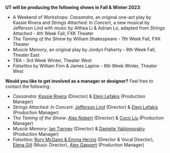 **UT will be producing the following shows in Fall & Winter 2023**:

* A Weekend of Workshops: *Cassandra*, an original one-act play by Kassie Rivera and *Strings Attached: In Concert*, a new musical by Jefferson Lind with music by Althea Li & Adrian Lo, adapted from *Strings Attached* - 4th Week Fall, FXK Theater
* *The Taming of the Shrew* by William Shakespeare - 7th Week Fall, FXK Theater
* *Muscle Memory*, an original play by Jordyn Flaherty - 8th Week Fall, Theater East
* TBA - 3rd Week Winter, Theater West
* *Falsettos* by William Finn & James Lapine - 6th Week Winter, Theater West

**Would you like to get involved as a manager or designer?** Feel free to contact the following:

* *Cassandra*: [Kassie Rivera](mailto:kassierivera@uchicago.edu) (Director) & [Eleni Lefakis](mailto:elenilefakis@uchicago.edu) (Production Manager)
* *Strings Attached: In Concert*: [Jefferson Lind](mailto:jefferson02@uchicago.edu) (Director) & [Eleni Lefakis](mailto:elenilefakis@uchicago.edu) (Production Manager)
* *The Taming of the Shrew*: [Alex Nobert](mailto:anobert@uchicago.edu) (Director) & [Coco Liu](mailto:cocoliu@uchicago.edu) (Production Manager)
* *Muscle Memory*: [Ian Tierney](mailto:itierney@uchicago.edu) (Director) & [Danielle Yablonovskiy](dyab2602@uchicago.edu) (Production Manager)
* *Falsettos*: [Rory McGann & Emma Herzig](mailto:rmcgann@uchicago.edu,mailto:emm) (Director & Vocal Director), [Elena Gill](mailto:ekgill@uchicago.edu) (Music Director), [Alex Gappert](mailto:alexgappert@uchicago.edu) (Production Manager)
